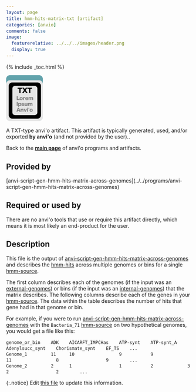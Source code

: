 ```yaml
---
layout: page
title: hmm-hits-matrix-txt [artifact]
categories: [anvio]
comments: false
image:
  featurerelative: ../../../images/header.png
  display: true
---
```



{% include _toc.html %}


<img src="../../images/icons/TXT.png" alt="TXT" style="width:100px; border:none" />

A TXT-type anvi'o artifact. This artifact is typically generated, used, and/or exported **by anvi'o** (and not provided by the user)..

Back to the **[main page](../../)** of anvi'o programs and artifacts.

## Provided by


<p style="text-align: left" markdown="1"><span class="artifact-p">[anvi-script-gen-hmm-hits-matrix-across-genomes](../../programs/anvi-script-gen-hmm-hits-matrix-across-genomes)</span></p>


## Required or used by


There are no anvi'o tools that use or require this artifact directly, which means it is most likely an end-product for the user.


## Description

This file is the output of <span class="artifact-n">[anvi-script-gen-hmm-hits-matrix-across-genomes](/help/7/programs/anvi-script-gen-hmm-hits-matrix-across-genomes)</span> and describes the <span class="artifact-n">[hmm-hits](/help/7/artifacts/hmm-hits)</span> across multiple genomes or bins for a single <span class="artifact-n">[hmm-source](/help/7/artifacts/hmm-source)</span>. 

The first column describes each of the genomes (if the input was an <span class="artifact-n">[external-genomes](/help/7/artifacts/external-genomes)</span>) or bins (if the input was an <span class="artifact-n">[internal-genomes](/help/7/artifacts/internal-genomes)</span>) that the matrix describes. The following columns describe each of the genes in your <span class="artifact-n">[hmm-source](/help/7/artifacts/hmm-source)</span>. The data within the table describes the number of hits that gene had in that genome or bin. 

For example, if you were to run <span class="artifact-n">[anvi-script-gen-hmm-hits-matrix-across-genomes](/help/7/programs/anvi-script-gen-hmm-hits-matrix-across-genomes)</span> with the `Bacteria_71` <span class="artifact-n">[hmm-source](/help/7/artifacts/hmm-source)</span> on two hypothetical genomes, you would get a file like this:

    genome_or_bin    ADK    AICARFT_IMPCHas    ATP-synt    ATP-synt_A    Adenylsucc_synt    Chorismate_synt    EF_TS    ...
    Genome_1         11     10                 9           9             11                 8                  9        ...
    Genome_2         2      1                  1           2             3                  2                  2        ...


{:.notice}
Edit [this file](https://github.com/merenlab/anvio/tree/master/anvio/docs/artifacts/hmm-hits-matrix-txt.md) to update this information.

